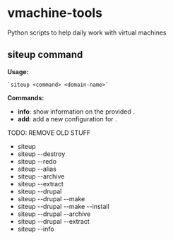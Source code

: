 vmachine-tools
==============

Python scripts to help daily work with virtual machines

siteup command
--------------

**Usage:**

    `siteup <command> <domain-name>`

**Commands:**

* **info**: show information on the provided <domain-name>.
* **add**: add a new configuration for <domain-name>.


TODO: REMOVE OLD STUFF
* siteup <domain-name>
* siteup <domain-name> --destroy
* siteup <domain-name> --redo
* siteup <domain-name> --alias <alias-name>
* siteup <domain-name> --archive <archive-name>
* siteup <domain-name> --extract <archive-name>
* siteup <domain-name> --drupal
* siteup <domain-name> --drupal --make <make-file>
* siteup <domain-name> --drupal --make <make-file> --install
* siteup <domain-name> --drupal --archive <archive-name>
* siteup <domain-name> --drupal --extract <archive-name>
* siteup <domain-name> --info
